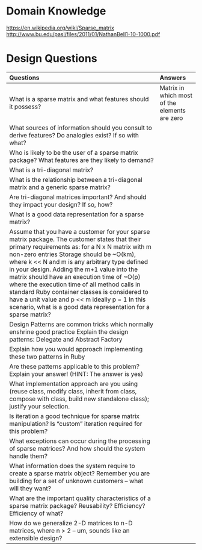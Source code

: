 # Domain Knowledge
https://en.wikipedia.org/wiki/Sparse_matrix
http://www.bu.edu/pasi/files/2011/01/NathanBell1-10-1000.pdf

# Design Questions

| Questions | Answers |
|:----------|:--------|
| What is a sparse matrix and what features should it possess?| Matrix in which most of the elements are zero | 
| What sources of information should you consult to derive features? Do analogies exist? If so with what? | |
| Who is likely to be the user of a sparse matrix package? What features are they likely to demand? | |
| What is a tri-diagonal matrix? | |
| What is the relationship between a tri-diagonal matrix and a generic sparse matrix? | |
| Are tri-diagonal matrices important? And should they impact your design? If so, how? | |
| What is a good data representation for a sparse matrix? | |
| Assume that you have a customer for your sparse matrix package. The customer states that their primary requirements as: for a N x N matrix with m non-zero entries Storage should be ~O(km), where k << N and m is any arbitrary type defined in your design. Adding the m+1 value into the matrix should have an execution time of ~O(p) where the execution time of all method calls in standard Ruby container classes is considered to have a unit value and p << m ideally p = 1 In this scenario, what is a good data representation for a sparse matrix? | |
| Design Patterns are common tricks which normally enshrine good practice Explain the design patterns: Delegate and Abstract Factory | |
| Explain how you would approach implementing these two patterns in Ruby | |
| Are these patterns applicable to this problem? Explain your answer! (HINT: The answer is yes) | |
| What implementation approach are you using (reuse class, modify class, inherit from class, compose with class, build new standalone class); justify your selection. | |
| Is iteration a good technique for sparse matrix manipulation? Is “custom” iteration required for this problem? | |
| What exceptions can occur during the processing of sparse matrices? And how should the system handle them? | |
| What information does the system require to create a sparse matrix object? Remember you are building for a set of unknown customers – what will they want? | |
| What are the important quality characteristics of a sparse matrix package? Reusability? Efficiency? Efficiency of what? | |
| How do we generalize 2-D matrices to n-D matrices, where n > 2 – um, sounds like an extensible design? | |



